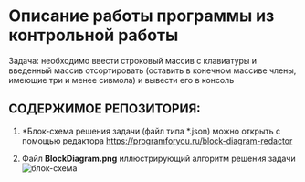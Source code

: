 # Описание работы программы из контрольной работы

Задача: необходимо ввести строковый массив с клавиатуры и введенный массив отсортировать (оставить в конечном массиве члены, имеющие три и менее сивмола) и вывести его в консоль

## **СОДЕРЖИМОЕ РЕПОЗИТОРИЯ:**



1. *Блок-схема решения задачи (файл типа *.json) можно открыть с помощью редактора https://programforyou.ru/block-diagram-redactor

2. Файл **BlockDiagram.png** иллюстрирующий алгоритм решения задачи ![блок-схема](https://github.com/Valeentin87/ControlWork1quarter.git/BlockDiagram.png)
